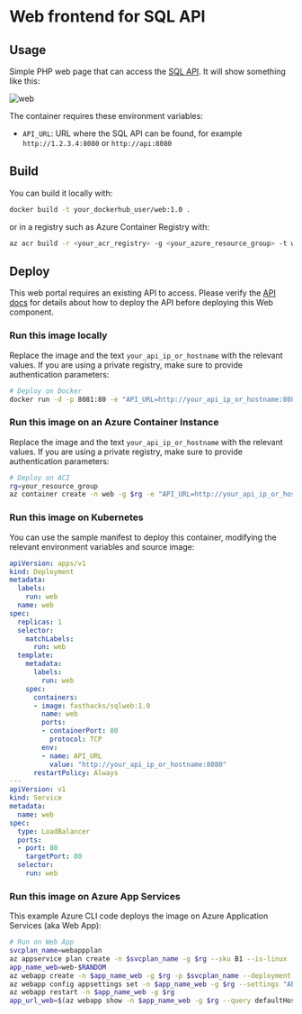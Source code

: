 # Web frontend for SQL API

## Usage

Simple PHP web page that can access the [SQL API](../api/README.md). It will show something like this:

![web](web.png)

The container requires these environment variables:

* `API_URL`: URL where the SQL API can be found, for example `http://1.2.3.4:8080` or `http://api:8080`

## Build

 You can build it locally with:

```bash
docker build -t your_dockerhub_user/web:1.0 .
```

or in a registry such as Azure Container Registry with:

```bash
az acr build -r <your_acr_registry> -g <your_azure_resource_group> -t web:1.0 .
```

## Deploy

This web portal requires an existing API to access. Please verify the [API docs](../api/README.md) for details about how to deploy the API before deploying this Web component.

### Run this image locally

Replace the image and the text `your_api_ip_or_hostname` with the relevant values. If you are using a private registry, make sure to provide authentication parameters:

```bash
# Deploy on Docker
docker run -d -p 8081:80 -e "API_URL=http://your_api_ip_or_hostname:8080" --name web fasthacks/sqlweb:1.0
```

### Run this image on an Azure Container Instance

Replace the image and the text `your_api_ip_or_hostname` with the relevant values. If you are using a private registry, make sure to provide authentication parameters:

```bash
# Deploy on ACI
rg=your_resource_group
az container create -n web -g $rg -e "API_URL=http://your_api_ip_or_hostname:8080" --image fasthacks/sqlweb:1.0 --ip-address public --ports 80
```

### Run this image on Kubernetes

You can use the sample manifest to deploy this container, modifying the relevant environment variables and source image:

```yml
apiVersion: apps/v1
kind: Deployment
metadata:
  labels:
    run: web
  name: web
spec:
  replicas: 1
  selector:
    matchLabels:
      run: web
  template:
    metadata:
      labels:
        run: web
    spec:
      containers:
      - image: fasthacks/sqlweb:1.0
        name: web
        ports:
        - containerPort: 80
          protocol: TCP
        env:
        - name: API_URL
          value: "http://your_api_ip_or_hostname:8080"
      restartPolicy: Always
---
apiVersion: v1
kind: Service
metadata:
  name: web
spec:
  type: LoadBalancer
  ports:
  - port: 80
    targetPort: 80
  selector:
    run: web
```

### Run this image on Azure App Services

This example Azure CLI code deploys the image on Azure Application Services (aka Web App):

```bash
# Run on Web App
svcplan_name=webappplan
az appservice plan create -n $svcplan_name -g $rg --sku B1 --is-linux
app_name_web=web-$RANDOM
az webapp create -n $app_name_web -g $rg -p $svcplan_name --deployment-container-image-name fasthacks/sqlweb:1.0
az webapp config appsettings set -n $app_name_web -g $rg --settings "API_URL=http://your_api_ip_or_hostname:8080"
az webapp restart -n $app_name_web -g $rg
app_url_web=$(az webapp show -n $app_name_web -g $rg --query defaultHostName -o tsv) && echo $app_url_web
```
